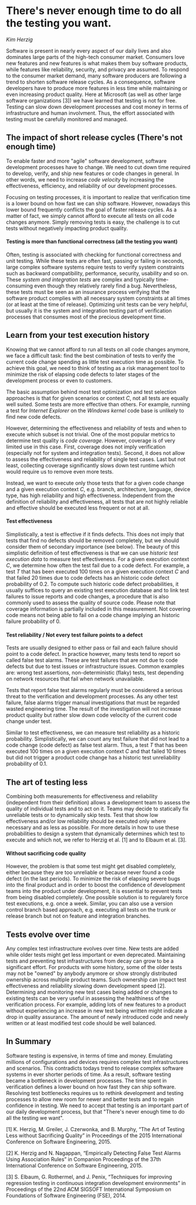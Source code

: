 # There's never enough time to do all the testing you want.

_Kim Herzig_

Software is present in nearly every aspect of our daily lives and also dominates large parts of the high-tech consumer market. Consumers love new features and new features is what makes them buy software products, while features like reliability, security, and privacy are assumed. To respond to the consumer market demand, many software producers are following a trend to shorten software release cycles. As a consequence, software developers have to produce more features in less time while maintaining or even increasing product quality. Here at Microsoft (as well as other large software organizations [3]) we have learned that testing is not for free. Testing can slow down development processes and cost money in terms of infrastructure and human involvment. Thus, the effort associated with testing must be carefully monitored and managed.
 
## The impact of short release cycles (There's not enough time)

To enable faster and more "agile" software development, software development processes have to change. We need to cut down time required to develop, verify, and ship new features or code changes in general. In other words, we need to increase _code velocity_ by increasing the effectiveness, efficiency, and reliability of our development processes. 

Focusing on testing processes, it is important to realize that verification time is a lower bound on how fast we can ship software. However, nowadays this lower bound frequently conflicts the goal of faster release cycles. As a matter of fact, we simply cannot afford to execute all tests on all code changes anymore. Simply removing tests is easy, the challenge is to cut tests without negatively impacting product quality. 

#### Testing is more than functional correctness (all the testing you want)
 
Often, testing is associated with checking for functional correctness and unit testing. While these tests are often fast, passing or failing in seconds, large complex software systems require tests to verify system constraints such as backward compatibility, performance, security, usability and so on. These _system and integration tests_ are complex and typically time-consuming even though they relatively rarely find a bug. Nevertheless, these tests must be seen as an insurance process verifying that the software product complies with all necessary system constraints at all times (or at least at the time of release). Optimizing unit tests can be very helpful, but usually it is the system and integration testing part of verification processes that consumes most of the precious development time. 
 
## Learn from your test execution history
 
Knowing that we cannot afford to run all tests on all code changes anymore, we face a difficult task: find the best combination of tests to verify the current code change spending as little test execution time as possible. To achieve this goal, we need to think of testing as a risk management tool to minimize the risk of elapsing code defects to later stages of the development process or even to customers. 

The basic assumption behind most test optimization and test selection approaches is that for given scenarios or context _C_, not all tests are equally well suited. Some tests are more effective than others. For example, running a test for _Internet Explorer_ on the _Windows kernel_ code base is unlikely to find new code defects. 

However, determining the effectiveness and reliability of tests and when to execute which subset is not trivial. One of the most popular metrics to determine test quality is _code coverage_. However, coverage is of very limited use in this case. First, coverage does not imply verification (especially not for system and integration tests). Second, it does not allow to assess the effectiveness and reliability of single test cases. Last but not least, collecting coverage significantly slows down test runtime which would require us to remove even more tests.
 
Instead, we want to execute only those tests that for a given code change and a given execution context _C_, e.g. branch, architecture, language, device type, has high reliability and high effectiveness. Independent from the definition of reliability and effectiveness, all tests that are not highly reliable and effective should be executed less frequent or not at all. 
 
#### Test effectiveness
 
Simplistically, a test is effective if it finds defects. This does not imply that tests that find no defects should be removed completely, but we should consider them of secondary importance (see below). The beauty of this simplistic definition of test effectiveness is that we can use _historic test execution data_ to measure test effectiveness. For a given execution context _C_, we determine how often the test fail due to a code defect. For example, a test _T_ that has been executed 100 times on a given execution context _C_ and that failed 20 times due to code defects has an historic code defect probability of 0.2. To compute such historic code defect probabilities, it usually suffices to query an existing test execution database and to link test failures to issue reports and code changes, a procedure that is also commonly used to assess the quality of source code. 
Please note that coverage information is partially included in this measurement. Not covering code means not being able to fail on a code change implying an historic failure probability of 0.
 
#### Test reliability / Not every test failure points to a defect 
 
Tests are usually designed to either pass or fail and each failure should point to a code defect. In practice however, many tests tend to report so called false test alarms. These are test failures that are not due to code defects but due to test issues or infrastructure issues. Common examples are: wrong test assertions, non-deterministic (flaky)  tests, test depending on network resources that fail when network unavailable.

Tests that report false test alarms regularly must be considered a serious threat to the verification and development processes. As any other test failure, false alarms trigger manual investigations that must be regarded wasted engineering time. The result of the investigation will not increase product quality but rather slow down code velocity of the current code change under test.
 
Similar to test effectiveness, we can measure test reliability as a historic probability. Simplistically, we can count any test failure that did not lead to a code change (code defect) as false test alarm. Thus, a test _T_ that has been executed 100 times on a given execution context _C_ and that failed 10 times but did not trigger a product code change has a historic test unreliability probability of 0.1.
 
## The art of testing less
 
Combining both measurements for effectiveness and reliability (independent from their definition) allows a development team to assess the quality of individual tests and to act on it. Teams may decide to statically fix unreliable tests or to dynamically skip tests. Test that show low effectiveness and/or low reliability should be executed only where necessary and as less as possible. For more details in how to use these probabilities to design a system that dynamically determines which test to execute and which not, we refer to Herzig et al. [1] and to Elbaum et al. [3]. 
 
#### Without sacrificing code quality
 
However, the problem is that some test might get disabled completely, either because they are too unreliable or because never found a code defect (in the last periods). To minimize the risk of elapsing severe bugs into the final product and in order to boost the confidence of development teams into the product under development, it is essential to prevent tests from being disabled completely. One possible solution is to regularely force test executions, e.g. once a week. Similar, you can also use a version control branch based approach, e.g. executing all tests on the trunk or release branch but not on feature and integration branches.
 
## Tests evolve over time
 
Any complex test infrastructure evolves over time. New tests are added while older tests might get less important or even deprecated. Maintaining tests and preventing test infrastructures from decay can grow to be a significant effort. For products with some history, some of the older tests may not be "owned" by anybody anymore or show strongly distributed ownership across multiple product teams. Such ownership can impact test effectiveness and reliability slowing down development speed [2].
Determining and monitoring new test cases being added or changes to existing tests can be very useful in assessing the healthiness of the verification process. For example, adding lots of new features to a product without experiencing an increase in new test being written might indicate a drop in quality assurance. The amount of newly introduced code and newly written or at least modified test code should be well balanced. 
 
## In Summary
 
Software testing is expensive, in terms of time and money. Emulating millions of configurations and devices requires complex test infrastructures and scenarios. This contradicts todays trend to release complex software systems in ever shorter periods of time. As a result, software testing became a bottleneck in development processes. The time spent in verification defines a lower bound on how fast they can ship software. Resolving test bottlenecks requires us to rethink development and testing processes to allow new room for newer and better tests and to regain confidence in testing. We need to accept that testing is an important part of our daily development process, but that "There's never enough time to do all the testing we want". 

[1] K. Herzig, M. Greiler, J. Czerwonka, and B. Murphy, “The Art of Testing Less without Sacrificing Quality” in Proceedings of the 2015 International Conference on Software Engineering, 2015. 

[2] K. Herzig and N. Nagappan, “Empirically Detecting False Test Alarms Using Association Rules” in Companion Proceedings of the 37th International Conference on Software Engineering, 2015. 

[3] S. Elbaum, G. Rothermel, and J. Penix, “Techniques for improving regression testing in continuous integration development environments” in Proceedings of the 22nd ACM SIGSOFT International Symposium on Foundations of Software Engineering (FSE), 2014.
